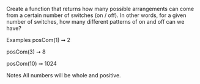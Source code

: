 Create a function that returns how many possible arrangements can come from a certain number of switches (on / off). In other words, for a given number of switches, how many different patterns of on and off can we have?

Examples
posCom(1) ➞ 2

posCom(3) ➞ 8

posCom(10) ➞ 1024

Notes
All numbers will be whole and positive.
